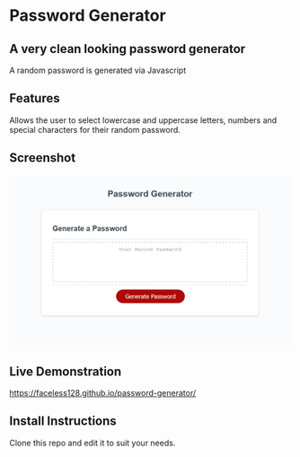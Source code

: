 # Password Generator
## A very clean looking password generator

A random password is generated via Javascript

## Features

Allows the user to select lowercase and uppercase letters, numbers and special characters for their random password.

## Screenshot

![Password Generator](./assets/images/screenshot.png)

## Live Demonstration

https://faceless128.github.io/password-generator/

## Install Instructions

Clone this repo and edit it to suit your needs.
